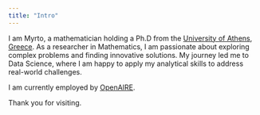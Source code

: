 ```yaml
---
title: "Intro"
---
```

I am Myrto, a mathematician holding a Ph.D from the [University of Athens, Greece](https://en.math.uoa.gr). As a researcher in Mathematics, I am passionate about exploring complex problems and finding innovative solutions. My journey led me to Data Science, where I am happy to apply my analytical skills to address real-world challenges. 

I am currently employed by [OpenAIRE](https://www.openaire.eu).

Thank you for visiting.




